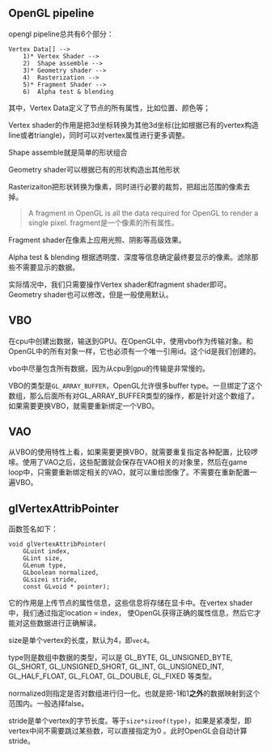 ## OpenGL pipeline

opengl pipeline总共有6个部分：

```
Vertex Data[] -->
    1)* Vertex Shader -->
    2)  Shape assemble -->
    3)* Geometry shader -->
    4)  Rasterization -->
    5)* Fragment Shader -->
    6)  Alpha test & blending
```

其中，Vertex Data定义了节点的所有属性，比如位置、颜色等；

Vertex shader的作用是把3d坐标转换为其他3d坐标(比如根据已有的vertex构造line或者triangle)，同时可以对vertex属性进行更多调整。

Shape assemble就是简单的形状组合

Geometry shader可以根据已有的形状构造出其他形状

Rasterizaiton把形状转换为像素，同时进行必要的裁剪，把超出范围的像素去掉。

> A fragment in OpenGL is all the data required for OpenGL to render a single pixel. fragment是一个像素的所有属性。


Fragment shader在像素上应用光照、阴影等高级效果。

Alpha test & blending 根据透明度、深度等信息确定最终要显示的像素。滤除那些不需要显示的数据。

实际情况中，我们只需要操作Vertex shader和fragment shader即可。Geometry shader也可以修改，但是一般使用默认。


## VBO

在cpu中创建出数据，输送到GPU。在OpenGL中，使用vbo作为传输对象。和OpenGL中的所有对象一样，它也必须有一个唯一引用id。这个id是我们创建的。

vbo中尽量包含所有数据，因为从cpu到gpu的传输是非常慢的。

VBO的类型是`GL_ARRAY_BUFFER`，OpenGL允许很多buffer type。一旦绑定了这个数组，那么后面所有对GL_ARRAY_BUFFER类型的操作，都是针对这个数组了。如果需要更换VBO，就需要重新绑定一个VBO。

## VAO

从VBO的使用特性上看，如果需要更换VBO，就需要重复指定各种配置，比较啰嗦。使用了VAO之后，这些配置就会保存在VAO相关的对象里，然后在game loop中，只需要重新绑定相关的VAO，就可以重绘图像了。不需要在重新配置一遍VBO。


## glVertexAttribPointer

函数签名如下：
```
void glVertexAttribPointer(
    GLuint index,
    GLint size,
    GLenum type,
    GLboolean normalized,
    GLsizei stride,
    const GLvoid * pointer);
```

它的作用是上传节点的属性信息，这些信息将存储在显卡中。在vertex shader中，我们通过指定location = index， 使OpenGL获得正确的属性信息，然后它才能对这些数据进行正确解读。

size是单个vertex的长度，默认为4，即`vec4`。

type则是数组中数据的类型，可以是 GL_BYTE, GL_UNSIGNED_BYTE, GL_SHORT, GL_UNSIGNED_SHORT, GL_INT, GL_UNSIGNED_INT,  GL_HALF_FLOAT, GL_FLOAT, GL_DOUBLE, GL_FIXED 等类型。

normalized则指定是否对数组进行归一化。也就是把-1和1**之外**的数据映射到这个范围内。一般选择false。

stride是单个vertex的字节长度。等于`size*sizeof(type)`，如果是紧凑型，即vertex中间不需要跳过某些数，可以直接指定为0 。此时OpenGL会自动计算stride。
